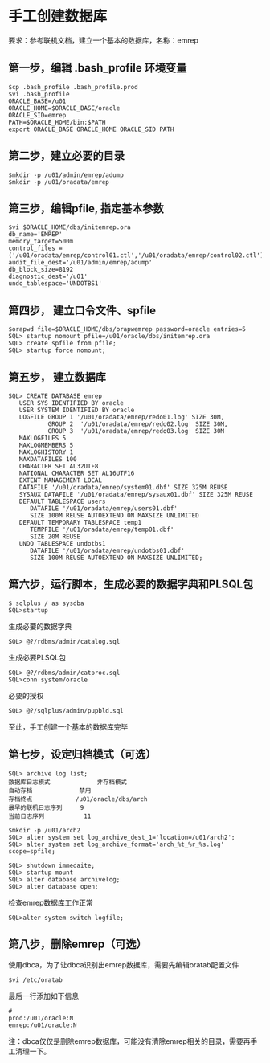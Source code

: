 # 手工创建数据库

要求：参考联机文档，建立一个基本的数据库，名称：emrep

## 第一步，编辑 .bash_profile 环境变量

```
$cp .bash_profile .bash_profile.prod
$vi .bash_profile
ORACLE_BASE=/u01
ORACLE_HOME=$ORACLE_BASE/oracle
ORACLE_SID=emrep
PATH=$ORACLE_HOME/bin:$PATH
export ORACLE_BASE ORACLE_HOME ORACLE_SID PATH
```

## 第二步，建立必要的目录

```
$mkdir -p /u01/admin/emrep/adump
$mkdir -p /u01/oradata/emrep
```

## 第三步，编辑pfile, 指定基本参数

```
$vi $ORACLE_HOME/dbs/initemrep.ora
db_name='EMREP'
memory_target=500m
control_files = ('/u01/oradata/emrep/control01.ctl','/u01/oradata/emrep/control02.ctl')
audit_file_dest='/u01/admin/emrep/adump'
db_block_size=8192
diagnostic_dest='/u01'
undo_tablespace='UNDOTBS1'
```

## 第四步， 建立口令文件、spfile

```
$orapwd file=$ORACLE_HOME/dbs/orapwemrep password=oracle entries=5
SQL> startup nomount pfile=/u01/oracle/dbs/initemrep.ora
SQL> create spfile from pfile;
SQL> startup force nomount;
```

## 第五步， 建立数据库

```
SQL> CREATE DATABASE emrep
   USER SYS IDENTIFIED BY oracle
   USER SYSTEM IDENTIFIED BY oracle
   LOGFILE GROUP 1 '/u01/oradata/emrep/redo01.log' SIZE 30M,
           GROUP 2  '/u01/oradata/emrep/redo02.log' SIZE 30M,
           GROUP 3  '/u01/oradata/emrep/redo03.log' SIZE 30M
   MAXLOGFILES 5
   MAXLOGMEMBERS 5
   MAXLOGHISTORY 1
   MAXDATAFILES 100
   CHARACTER SET AL32UTF8
   NATIONAL CHARACTER SET AL16UTF16
   EXTENT MANAGEMENT LOCAL
   DATAFILE '/u01/oradata/emrep/system01.dbf' SIZE 325M REUSE
   SYSAUX DATAFILE '/u01/oradata/emrep/sysaux01.dbf' SIZE 325M REUSE
   DEFAULT TABLESPACE users
      DATAFILE '/u01/oradata/emrep/users01.dbf'
      SIZE 100M REUSE AUTOEXTEND ON MAXSIZE UNLIMITED
   DEFAULT TEMPORARY TABLESPACE temp1
      TEMPFILE '/u01/oradata/emrep/temp01.dbf'
      SIZE 20M REUSE
   UNDO TABLESPACE undotbs1
      DATAFILE '/u01/oradata/emrep/undotbs01.dbf'
      SIZE 100M REUSE AUTOEXTEND ON MAXSIZE UNLIMITED;
```

## 第六步，运行脚本，生成必要的数据字典和PLSQL包

```
$ sqlplus / as sysdba
SQL>startup
```

生成必要的数据字典
```
SQL> @?/rdbms/admin/catalog.sql
```

生成必要PLSQL包
```
SQL> @?/rdbms/admin/catproc.sql
SQL>conn system/oracle
```

必要的授权
```
SQL> @?/sqlplus/admin/pupbld.sql
```

至此，手工创建一个基本的数据库完毕


## 第七步，设定归档模式（可选）


```
SQL> archive log list;
数据库日志模式             非存档模式
自动存档             禁用
存档终点            /u01/oracle/dbs/arch
最早的联机日志序列     9
当前日志序列           11

$mkdir -p /u01/arch2
SQL> alter system set log_archive_dest_1='location=/u01/arch2';
SQL> alter system set log_archive_format='arch_%t_%r_%s.log' scope=spfile;

SQL> shutdown immedaite;
SQL> startup mount
SQL> alter database archivelog;
SQL> alter database open;
```

检查emrep数据库工作正常
```
SQL>alter system switch logfile;
```


## 第八步，删除emrep（可选）

使用dbca，为了让dbca识别出emrep数据库，需要先编辑oratab配置文件
```
$vi /etc/oratab
```

最后一行添加如下信息
```
#
prod:/u01/oracle:N
emrep:/u01/oracle:N
```

注：dbca仅仅是删除emrep数据库，可能没有清除emrep相关的目录，需要再手工清理一下。













